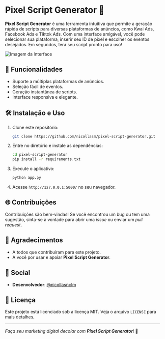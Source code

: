 
# Pixel Script Generator 🌟

**Pixel Script Generator** é uma ferramenta intuitiva que permite a geração rápida de scripts para diversas plataformas de anúncios, como Kwai Ads, Facebook Ads e Tiktok Ads. Com uma interface amigável, você pode selecionar sua plataforma, inserir seu ID de pixel e escolher os eventos desejados. Em segundos, terá seu script pronto para uso!

![Imagem da Interface](https://github.com/nicollasm/pixel-script-generator/blob/bdc849c465cf33d0114a309dbfd1063f6c6bb725/project-print.png)

## 🚀 Funcionalidades

- Suporte a múltiplas plataformas de anúncios.
- Seleção fácil de eventos.
- Geração instantânea de scripts.
- Interface responsiva e elegante.

## 🛠️ Instalação e Uso

1. Clone este repositório:
   ```bash
   git clone https://github.com/nicollasm/pixel-script-generator.git
   ```

2. Entre no diretório e instale as dependências:
   ```bash
   cd pixel-script-generator
   pip install -r requirements.txt
   ```

3. Execute o aplicativo:
   ```bash
   python app.py
   ```

4. Acesse `http://127.0.0.1:5000/` no seu navegador.

## 🌐 Contribuições

Contribuições são bem-vindas! Se você encontrou um bug ou tem uma sugestão, sinta-se à vontade para abrir uma *issue* ou enviar um *pull request*.

## 🙌 Agradecimentos

- A todos que contribuíram para este projeto.
- A você por usar e apoiar **Pixel Script Generator**.

## 📱 Social

- **Desenvolvedor**: [@nicollasnclm](https://instagram.com/nicollasnclm)

## 📜 Licença

Este projeto está licenciado sob a licença MIT. Veja o arquivo `LICENSE` para mais detalhes.

---

*Faça seu marketing digital decolar com **Pixel Script Generator**!* 🚀
